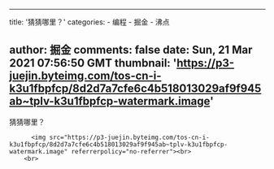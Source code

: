 
---
title: '猜猜哪里？'
categories: 
    - 编程
    - 掘金
    - 沸点

author: 掘金
comments: false
date: Sun, 21 Mar 2021 07:56:50 GMT
thumbnail: 'https://p3-juejin.byteimg.com/tos-cn-i-k3u1fbpfcp/8d2d7a7cfe6c4b518013029af9f945ab~tplv-k3u1fbpfcp-watermark.image'
---

<div>   
猜猜哪里？<br>
            
          <img src="https://p3-juejin.byteimg.com/tos-cn-i-k3u1fbpfcp/8d2d7a7cfe6c4b518013029af9f945ab~tplv-k3u1fbpfcp-watermark.image" referrerpolicy="no-referrer"><br>
        <br>
          
</div>
            